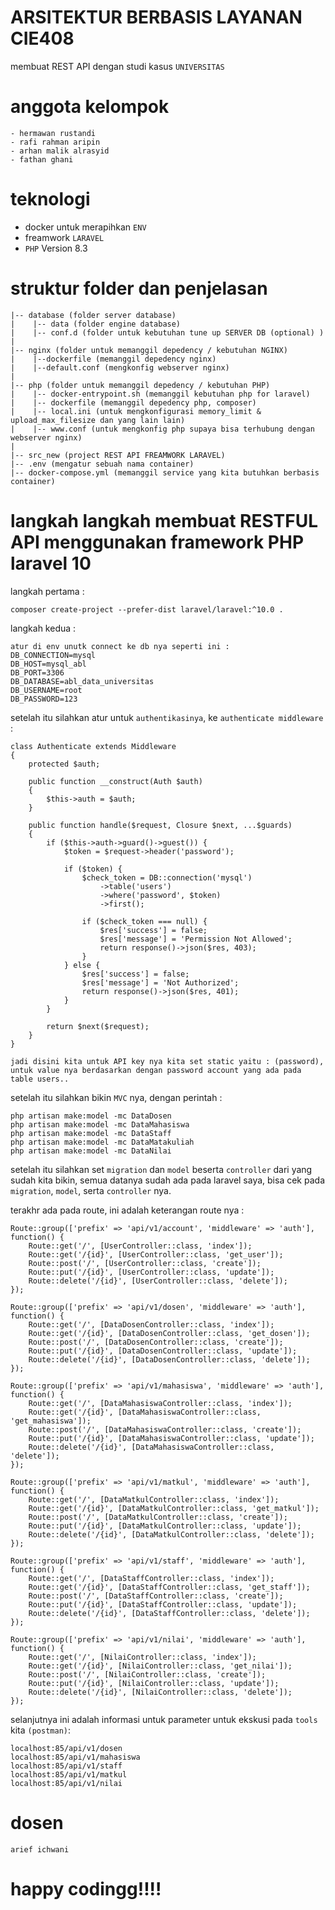 # ARSITEKTUR BERBASIS LAYANAN CIE408

membuat REST API dengan studi kasus `UNIVERSITAS`

# anggota kelompok 
```
- hermawan rustandi 
- rafi rahman aripin
- arhan malik alrasyid
- fathan ghani 
```

# teknologi
 
- docker untuk merapihkan `ENV`
- freamwork `LARAVEL`
- `PHP` Version 8.3

# struktur folder dan penjelasan
```plaintext
|-- database (folder server database)
|    |-- data (folder engine database)
|    |-- conf.d (folder untuk kebutuhan tune up SERVER DB (optional) )
|    
|-- nginx (folder untuk memanggil depedency / kebutuhan NGINX)
|    |--dockerfile (memanggil depedency nginx)
|    |--default.conf (mengkonfig webserver nginx)
|    
|-- php (folder untuk memanggil depedency / kebutuhan PHP)
|    |-- docker-entrypoint.sh (memanggil kebutuhan php for laravel)
|    |-- dockerfile (memanggil depedency php, composer)
|    |-- local.ini (untuk mengkonfigurasi memory_limit & upload_max_filesize dan yang lain lain)
|    |-- www.conf (untuk mengkonfig php supaya bisa terhubung dengan webserver nginx)
|
|-- src_new (project REST API FREAMWORK LARAVEL)
|-- .env (mengatur sebuah nama container)
|-- docker-compose.yml (memanggil service yang kita butuhkan berbasis container)
```

# langkah langkah membuat RESTFUL API menggunakan framework PHP laravel 10

langkah pertama :
```
composer create-project --prefer-dist laravel/laravel:^10.0 .
```

langkah kedua : 
```
atur di env unutk connect ke db nya seperti ini : 
DB_CONNECTION=mysql
DB_HOST=mysql_abl
DB_PORT=3306
DB_DATABASE=abl_data_universitas
DB_USERNAME=root
DB_PASSWORD=123
```

setelah itu silahkan atur untuk `authentikasinya`, ke `authenticate middleware` : 
```
class Authenticate extends Middleware
{
    protected $auth;

    public function __construct(Auth $auth)
    {
        $this->auth = $auth;
    }

    public function handle($request, Closure $next, ...$guards)
    {
        if ($this->auth->guard()->guest()) {
            $token = $request->header('password'); 

            if ($token) {
                $check_token = DB::connection('mysql')
                    ->table('users')
                    ->where('password', $token)
                    ->first();

                if ($check_token === null) {
                    $res['success'] = false;
                    $res['message'] = 'Permission Not Allowed';
                    return response()->json($res, 403);
                }
            } else {
                $res['success'] = false;
                $res['message'] = 'Not Authorized';
                return response()->json($res, 401);
            }
        }

        return $next($request);
    }
}

jadi disini kita untuk API key nya kita set static yaitu : (password), untuk value nya berdasarkan dengan password account yang ada pada table users..
```

setelah itu silahkan bikin `MVC` nya, dengan perintah : 
```
php artisan make:model -mc DataDosen 
php artisan make:model -mc DataMahasiswa
php artisan make:model -mc DataStaff
php artisan make:model -mc DataMatakuliah
php artisan make:model -mc DataNilai
```

setelah itu silahkan set `migration` dan `model` beserta `controller` dari yang sudah kita bikin, semua datanya sudah ada pada laravel saya, bisa cek pada `migration`, `model`, serta `controller` nya.

terakhr ada pada route, ini adalah keterangan route nya : 
```
Route::group(['prefix' => 'api/v1/account', 'middleware' => 'auth'], function() {
    Route::get('/', [UserController::class, 'index']);
    Route::get('/{id}', [UserController::class, 'get_user']);
    Route::post('/', [UserController::class, 'create']);
    Route::put('/{id}', [UserController::class, 'update']);
    Route::delete('/{id}', [UserController::class, 'delete']);
});

Route::group(['prefix' => 'api/v1/dosen', 'middleware' => 'auth'], function() {
    Route::get('/', [DataDosenController::class, 'index']);
    Route::get('/{id}', [DataDosenController::class, 'get_dosen']);
    Route::post('/', [DataDosenController::class, 'create']);
    Route::put('/{id}', [DataDosenController::class, 'update']);
    Route::delete('/{id}', [DataDosenController::class, 'delete']);
});

Route::group(['prefix' => 'api/v1/mahasiswa', 'middleware' => 'auth'], function() {
    Route::get('/', [DataMahasiswaController::class, 'index']);
    Route::get('/{id}', [DataMahasiswaController::class, 'get_mahasiswa']);
    Route::post('/', [DataMahasiswaController::class, 'create']);
    Route::put('/{id}', [DataMahasiswaController::class, 'update']);
    Route::delete('/{id}', [DataMahasiswaController::class, 'delete']);
});

Route::group(['prefix' => 'api/v1/matkul', 'middleware' => 'auth'], function() {
    Route::get('/', [DataMatkulController::class, 'index']);
    Route::get('/{id}', [DataMatkulController::class, 'get_matkul']);
    Route::post('/', [DataMatkulController::class, 'create']);
    Route::put('/{id}', [DataMatkulController::class, 'update']);
    Route::delete('/{id}', [DataMatkulController::class, 'delete']);
});

Route::group(['prefix' => 'api/v1/staff', 'middleware' => 'auth'], function() {
    Route::get('/', [DataStaffController::class, 'index']);
    Route::get('/{id}', [DataStaffController::class, 'get_staff']);
    Route::post('/', [DataStaffController::class, 'create']);
    Route::put('/{id}', [DataStaffController::class, 'update']);
    Route::delete('/{id}', [DataStaffController::class, 'delete']);
});

Route::group(['prefix' => 'api/v1/nilai', 'middleware' => 'auth'], function() {
    Route::get('/', [NilaiController::class, 'index']);
    Route::get('/{id}', [NilaiController::class, 'get_nilai']);
    Route::post('/', [NilaiController::class, 'create']);
    Route::put('/{id}', [NilaiController::class, 'update']);
    Route::delete('/{id}', [NilaiController::class, 'delete']);
});
```

selanjutnya ini adalah informasi untuk parameter untuk ekskusi pada `tools` kita `(postman)`: 
```
localhost:85/api/v1/dosen
localhost:85/api/v1/mahasiswa
localhost:85/api/v1/staff
localhost:85/api/v1/matkul
localhost:85/api/v1/nilai
```

# dosen 
 
`arief ichwani`

# happy codingg!!!!